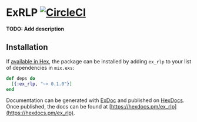 # ExRLP [![CircleCI](https://circleci.com/gh/exthereum/ex_rlp.svg?style=svg)](https://circleci.com/gh/exthereum/ex_rlp)

**TODO: Add description**

## Installation

If [available in Hex](https://hex.pm/docs/publish), the package can be installed
by adding `ex_rlp` to your list of dependencies in `mix.exs`:

```elixir
def deps do
  [{:ex_rlp, "~> 0.1.0"}]
end
```

Documentation can be generated with [ExDoc](https://github.com/elixir-lang/ex_doc)
and published on [HexDocs](https://hexdocs.pm). Once published, the docs can
be found at [https://hexdocs.pm/ex_rlp](https://hexdocs.pm/ex_rlp).

